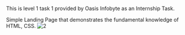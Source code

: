 This is level 1 task 1 provided by Oasis Infobyte as an Internship Task.

Simple Landing Page that demonstrates the fundamental knowledge of HTML, CSS.
![2](https://user-images.githubusercontent.com/91471730/216429772-9a6f8ebd-2538-4356-8cfd-782192e7dce6.jpg)
